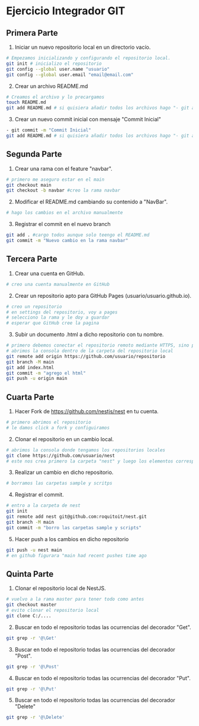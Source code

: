 # Ejercicio Integrador GIT

## Primera Parte
1. Iniciar un nuevo repositorio local en un directorio vacío.
```sh
# Empezamos inicializando y configurando el repositorio local.
git init # inicializo el repositorio
git config --global user.name "usuario"
git config --global user.email "email@email.com"
```

2. Crear un archivo README.md
```sh
# Creamos el archivo y lo precargamos 
touch README.md
git add README.md # si quisiera añadir todos los archivos hago "- git add ."
```

3. Crear un nuevo commit inicial con mensaje "Commit Inicial"
```sh
- git commit -m "Commit Inicial"
git add README.md # si quisiera añadir todos los archivos hago "- git add ."
```

## Segunda Parte
1. Crear una rama con el feature "navbar".
```sh
# primero me aseguro estar en el main
git checkout main
git checkout -b navbar #creo la rama navbar
```

2. Modificar el README.md cambiando su contenido a "NavBar".
```sh
# hago los cambios en el archivo manualmente
```

3. Registrar el commit en el nuevo branch
```sh
git add . #cargo todos aunque solo teengo el README.md
git commit -m "Nuevo cambio en la rama navbar"
```

## Tercera Parte
1. Crear una cuenta en GitHub.
```sh
# creo una cuenta manualmente en GitHub
```

2. Crear un repositorio apto para GitHub Pages (usuario/usuario.github.io).
```sh
# creo un repositorio
# en settings del repositorio, voy a pages
# selecciono la rama y le doy a guardar
# esperar que GitHub cree la pagina
```

3. Subir un documento .html a dicho repositorio con tu nombre.
```sh
# primero debemos conectar el repositorio remoto mediante HTTPS, sino podemos usar SSH
# abrimos la consola dentro de la carpeta del repositorio local
git remote add origin https://github.com/usuario/repositorio
git branch -M main
git add index.html
git commit -m "agrego el html"
git push -u origin main
```

## Cuarta Parte
1. Hacer Fork de https://github.com/nestjs/nest en tu cuenta.
```sh
# primero abrimos el repositorio
# le damos click a fork y configuiramos
```

2. Clonar el repositorio en un cambio local. 
```sh
# abrimos la consola donde tengamos los repositorios locales
git clone https://github.com/usuario/nest
# este nos crea primero la carpeta "nest" y luego los elementos correspondientes al repositorio
```

3. Realizar un cambio en dicho repositorio. 
```sh
# borramos las carpetas sample y scritps
```

4. Registrar el commit.
```sh
# entro a la carpeta de nest
git init 
git remote add nest git@github.com:roquitoit/nest.git
git branch -M main
git commit -m "borro las carpetas sample y scripts"
```

5. Hacer push a los cambios en dicho repositorio
```sh
git push -u nest main
# en github figurara "main had recent pushes time ago
```

## Quinta Parte
1. Clonar el repositorio local de NestJS.
```sh
# vuelvo a la rama master para tener todo como antes
git checkout master
# evito clonar el repositorio local
git clone C:/....
```


2. Buscar en todo el repositorio todas las ocurrencias del decorador "Get".
```sh
git grep -r '@\Get' 
```

3. Buscar en todo el repositorio todas las ocurrencias del decorador "Post".
```sh
git grep -r '@\Post' 
```


4. Buscar en todo el repositorio todas las ocurrencias del decorador "Put".
```sh
git grep -r '@\Put' 
```

5. Buscar en todo el repositorio todas las ocurrencias del decorador "Delete"
```sh
git grep -r '@\Delete' 
```